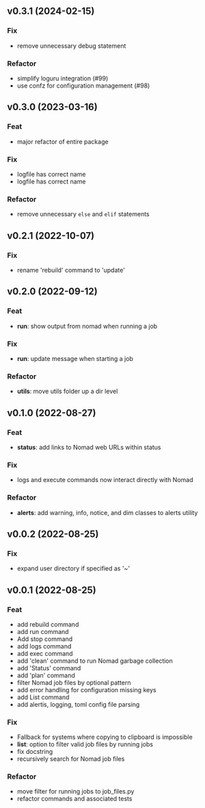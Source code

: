 ## v0.3.1 (2024-02-15)

### Fix

- remove unnecessary debug statement

### Refactor

- simplify loguru integration (#99)
- use confz for configuration management (#98)

## v0.3.0 (2023-03-16)

### Feat

- major refactor of entire package

### Fix

- logfile has correct name
- logfile has correct name

### Refactor

- remove unnecessary `else` and `elif` statements

## v0.2.1 (2022-10-07)

### Fix

- rename 'rebuild' command to 'update'

## v0.2.0 (2022-09-12)

### Feat

- **run**: show output from nomad when running a job

### Fix

- **run**: update message when starting a job

### Refactor

- **utils**: move utils folder up a dir level

## v0.1.0 (2022-08-27)

### Feat

- **status**: add links to Nomad web URLs within status

### Fix

- logs and execute commands now interact directly with Nomad

### Refactor

- **alerts**: add warning, info, notice, and dim classes to alerts utility

## v0.0.2 (2022-08-25)

### Fix

- expand user directory if specified as '~'

## v0.0.1 (2022-08-25)

### Feat

- add rebuild command
- add run command
- Add stop command
- add logs command
- add exec command
- add 'clean' command to run Nomad garbage collection
- add 'Status' command
- add 'plan' command
- filter Nomad job files by optional pattern
- add error handling for configuration missing keys
- add List command
- add alertis, logging, toml config file parsing

### Fix

- Fallback for systems where copying to clipboard is impossible
- **list**: option to filter valid job files by running jobs
- fix docstring
- recursively search for Nomad job files

### Refactor

- move filter for running jobs to job_files.py
- refactor commands and associated tests

